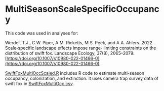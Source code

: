 # MultiSeasonScaleSpecificOccupancy

This code was used in analyses for:

Werdel, T.J., C.W. Piper, A.M. Ricketts, M.S. Peek, and A.A. Ahlers. 2022. Scale‑specific landscape effects impose range‑
limiting constraints on the distribution of swift fox. Landscape Ecology, 37(8), 2065–2079. [https://doi.org/10.1007/s10980-022-01466-0](https://doi.org/10.1007/s10980-022-01466-0).

[SwiftFoxMultiOccScaled.R](https://github.com/tywerdel/MultiSeasonScaleSpecificOccupancy/blob/main/SwiftFoxMultiOccScaled.R) includes R code to estimate multi-season occupancy, colonization, and extinction. It uses camera trap survey data of swift fox in [SwiftFoxMultiOcc.csv](https://github.com/tywerdel/MultiSeasonScaleSpecificOccupancy/blob/main/SwiftFoxMultiOcc.csv).
